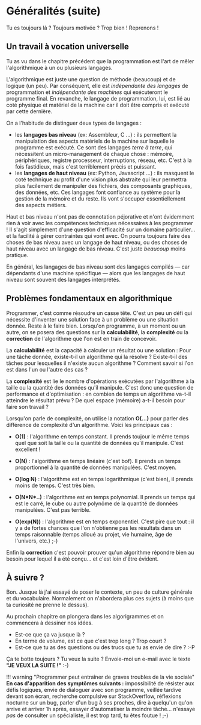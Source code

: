 ﻿Généralités (suite)
===================

Tu es toujours là ? Toujours motivée ? Trop bien ! Reprenons ! 


Un travail à vocation universelle
---------------------------------

Tu as vu dans le chapitre précédent que la programmation est l'art de mêler l'algorithmique à un ou plusieurs langages.

L'algorithmique est juste une question de méthode (beaucoup) et de logique (un peu). Par conséquent, elle est _indépendante des langages_ de programmation et _indépendante des machines_ qui exécuteront le programme final. En revanche, le langage de programmation, lui, est lié au coté physique et matériel de la machine car il doit être compris et exécuté par cette dernière.

On a l'habitude de distinguer deux types de langages : 

* les __langages bas niveau__ (ex: Assembleur, C ...) : ils permettent la manipulation des aspects matériels de la machine sur laquelle le programme est exécuté. Ce sont des langages _terre à terre_, qui nécessitent un micro-management de chaque chose : mémoire, périphériques, registre processeur, interruptions, réseau, etc. C'est à la fois fastidieux, mais c'est terriblement précis et puissant.
* les __langages de haut niveau__ (ex: Python, Javascript ...) : ils masquent le coté technique au profit d'une vision plus abstraite qui leur permettra plus facilement de manipuler des fichiers, des composants graphiques, des données, etc. Ces langages font confiance au système pour la gestion de la mémoire et du reste. Ils vont s'occuper essentiellement des aspects métiers.

Haut et bas niveau n'ont pas de connotation péjorative et n'ont évidemment rien à voir avec les compétences techniques nécessaires à les programmer ! Il s'agit simplement d'une question d'efficacité sur un domaine particulier... et la facilité à gérer contraintes qui vont avec. On pourra toujours faire des choses de bas niveau avec un langage de haut niveau, ou des choses de haut niveau avec un langage de bas niveau. C'est juste _beaucoup_ moins pratique.

En général, les langages de bas niveau sont des langages compilés &mdash; car dépendants d'une machine spécifique &mdash; alors que les langages de haut niveau sont souvent des langages interprétés. 


Problèmes fondamentaux en algorithmique
---------------------------------------

Programmer, c'est comme résoudre un casse tête. C'est un peu un défi qui nécessite d'inventer une solution face à un problème ou une situation donnée. Reste à le faire bien. Lorsqu'on programme, à un moment ou un autre, on se posera des questions sur la __calculabilité__, la __complexité__ ou la __correction__ de l'algorithme que l'on est en train de concevoir.

La __calculabilité__ est la capacité à calculer un résultat ou une solution : Pour une tâche donnée, existe-t-il un algorithme qui la résolve ? Existe-t-il des tâches pour lesquelles il n'existe aucun algorithme ? Comment savoir si l'on est dans l'un ou l'autre des cas ?

La __complexité__ est lie le nombre d'opérations exécutées par l'algorithme à la taille ou la quantité des données qu'il manipule. C'est donc une question de performance et d'optimisation : en combien de temps un algorithme va-t-il atteindre le résultat prévu ? De quel espace (mémoire) a-t-il besoin pour faire son travail ? 

Lorsqu'on parle de complexité, on utilise la notation __O(...)__ pour parler des différence de complexité d'un algorithme. Voici les principaux cas :

* __O(1)__ : l'algorithme en temps constant. Il prends toujour le même temps quel que soit la taille ou la quantité de données qu'il manipule. C'est excellent !

* __O(N)__ : l'algorithme en temps linéaire (c'est bof). Il prends un temps proportionnel à la quantité de données manipulées. C'est moyen.

* __O(log N)__ : l'algorithme est en temps logarithmique (c'est bien), il prends moins de temps. C'est très bien.

* __O(N\*N\*..)__ : l'algorithme est en temps polynomial. Il prends un temps qui est le carré, le cube ou autre polynôme de la quantité de données manipulées. C'est pas terrible.

* __O(exp(N))__ : l'algorithme est en temps exponentiel. C'est pire que tout : il y a de fortes chances que l'on n'obtienne pas les résultats dans un temps raisonnable (temps alloué au projet, vie humaine, âge de l'univers, etc.) ;-)



Enfin la __correction__ c'est pouvoir prouver qu'un algorithme répondre bien au besoin pour lequel il a été conçu... et c'est loin d'être évident.


À suivre ?
----------

Bon. Jusque là j'ai essayé de poser le contexte, un peu de culture générale et du vocabulaire. Normalement on n'abordera plus ces sujets (à moins que ta curiosité ne prenne le dessus).

Au prochain chapitre on plongera dans les algorigrammes et on commencera à dessiner nos idées.

- Est-ce que ça va jusque là ? 
- En terme de volume, est ce que c'est trop long ? Trop court ?
- Est-ce que tu as des questions ou des trucs que tu as envie de dire ? :-P


Ça te botte toujours ? Tu veux la suite ? Envoie-moi un e-mail avec le texte __"JE VEUX LA SUITE !"__ :-)



!!! warning "Programmer peut entraîner de graves troubles de la vie sociale"
    __En cas d'apparition des symptômes suivants :__ impossibilité de résister aux défis logiques, envie de dialoguer avec son programme, veillée tardive devant son écran, recherche compulsive sur StackOverflow, réflexions nocturne sur un bug, parler d'un bug à ses proches, dire à quelqu'un qu'on arrive et arriver 1h après, essayer d'automatiser la moindre tâche... n'essaye _pas_ de consulter un spécialiste, il est trop tard, tu êtes foutue ! ;-)

